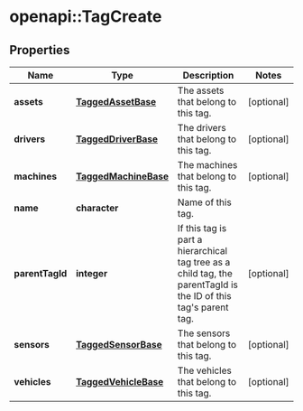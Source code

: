 # openapi::TagCreate

## Properties
Name | Type | Description | Notes
------------ | ------------- | ------------- | -------------
**assets** | [**TaggedAssetBase**](TaggedAssetBase.md) | The assets that belong to this tag. | [optional] 
**drivers** | [**TaggedDriverBase**](TaggedDriverBase.md) | The drivers that belong to this tag. | [optional] 
**machines** | [**TaggedMachineBase**](TaggedMachineBase.md) | The machines that belong to this tag. | [optional] 
**name** | **character** | Name of this tag. | 
**parentTagId** | **integer** | If this tag is part a hierarchical tag tree as a child tag, the parentTagId is the ID of this tag&#39;s parent tag. | [optional] 
**sensors** | [**TaggedSensorBase**](TaggedSensorBase.md) | The sensors that belong to this tag. | [optional] 
**vehicles** | [**TaggedVehicleBase**](TaggedVehicleBase.md) | The vehicles that belong to this tag. | [optional] 


